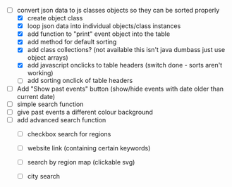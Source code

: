 - [ ] convert json data to js classes objects so they can be sorted properly
  - [x] create object class
  - [x] loop json data into individual objects/class instances
  - [x] add function to "print" event object into the table
  - [x] add method for default sorting
  - [x] add class collections? (not available this isn't java dumbass just use object arrays)
  - [x] add javascript onclicks to table headers (switch done - sorts aren't working)
  - [ ] add sorting onclick of table headers
- [ ] Add "Show past events" button (show/hide events with date older than current date)
- [ ] simple search function
- [ ] give past events a different colour background
- [ ] add advanced search function
  - [ ] checkbox search for regions
  - [ ] website link (containing certain keywords)
  - [ ] search by region map (clickable svg)
  - [ ] city search

